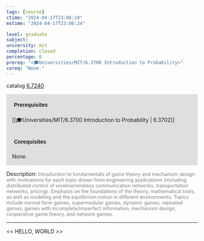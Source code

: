 ```yaml
---
tags: [course]
ctime: "2024-04-17T23:06:24"
mstime: "2024-04-17T23:06:24"

level: graduate
subject: 
university: mit
completion: closed
percentage: 0
prereq: "<🎓Universities/MIT/6.3700 Introduction to Probability>"
coreq: "None."
---
```


catalog [6.7240](http://student.mit.edu/catalog/m6c.html#6.7240)

<span style="display: block; padding: 15px; background-color: rgb(100, 100, 100, 0.2);"><font id="m_prereq3385_0" style="display: block; font-family: Arial, sans-serif; font-weight: bold; padding: 5px">Prerequisites</font><br><span id="prereq3385_0">[[🎓Universities/MIT/6.3700 Introduction to Probability | 6.3702]]</span></span>
<span style="display: block; padding: 15px; background-color: rgb(100, 100, 100, 0.2);"><font id="m_coreq3385_0" style="display: block; font-family: Arial, sans-serif; font-weight: bold; padding: 5px">Corequisites</font><br><span id="coreq3385_0">None.</span></span>

<font style="">Description:</font>
<font style="color: grey; font-size: 0.8rem;">Introduction to fundamentals of game theory and mechanism design with motivations for each topic drawn from engineering applications (including distributed control of wireline/wireless communication networks, transportation networks, pricing). Emphasis on the foundations of the theory, mathematical tools, as well as modeling and the equilibrium notion in different environments. Topics include normal form games, supermodular games, dynamic games, repeated games, games with incomplete/imperfect information, mechanism design, cooperative game theory, and network games.</font>



---

<< HELLO, WORLD >>
